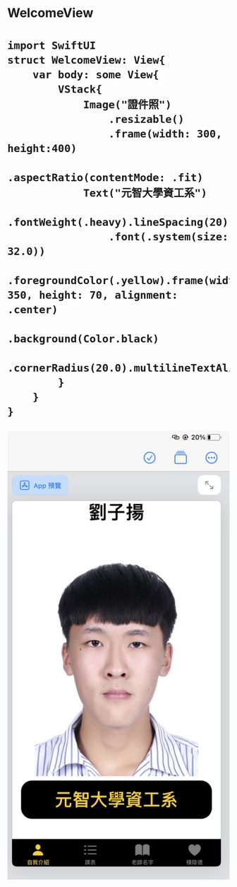 <h1>WelcomeView<h1>

```SwiftUI
import SwiftUI
struct WelcomeView: View{
    var body: some View{
        VStack{
            Image("證件照")
                .resizable()
                .frame(width: 300, height:400)
                .aspectRatio(contentMode: .fit)
            Text("元智大學資工系")
                .fontWeight(.heavy).lineSpacing(20)
                .font(.system(size: 32.0))
                .foregroundColor(.yellow).frame(width: 350, height: 70, alignment: .center)
                .background(Color.black)
                .cornerRadius(20.0).multilineTextAlignment(.center)
        }
    }
}

```

<img src="https://raw.githubusercontent.com/Yyoung2288/YZU-swiftui/main/WelcomeView.PNG">



   

